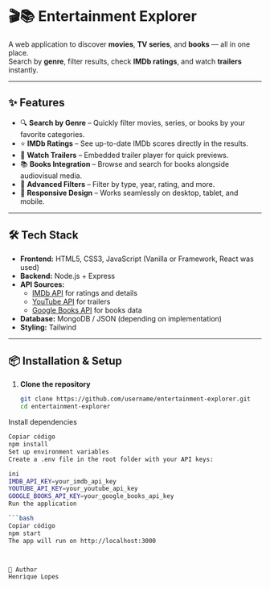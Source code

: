 # 🎬📚 Entertainment Explorer

A web application to discover **movies**, **TV series**, and **books** — all in one place.  
Search by **genre**, filter results, check **IMDb ratings**, and watch **trailers** instantly.

---

## ✨ Features

- 🔍 **Search by Genre** – Quickly filter movies, series, or books by your favorite categories.
- ⭐ **IMDb Ratings** – See up-to-date IMDb scores directly in the results.
- 🎥 **Watch Trailers** – Embedded trailer player for quick previews.
- 📚 **Books Integration** – Browse and search for books alongside audiovisual media.
- 🎯 **Advanced Filters** – Filter by type, year, rating, and more.
- 📱 **Responsive Design** – Works seamlessly on desktop, tablet, and mobile.

---

## 🛠️ Tech Stack

- **Frontend:** HTML5, CSS3, JavaScript (Vanilla or Framework, React was used)
- **Backend:** Node.js + Express 
- **API Sources:**
  - [IMDb API](https://imdb-api.com/) for ratings and details
  - [YouTube API](https://developers.google.com/youtube) for trailers
  - [Google Books API](https://developers.google.com/books) for books data
- **Database:** MongoDB / JSON (depending on implementation)
- **Styling:** Tailwind 

---

## 📦 Installation & Setup

1. **Clone the repository**
   ```bash
   git clone https://github.com/username/entertainment-explorer.git
   cd entertainment-explorer
Install dependencies

```bash
Copiar código
npm install
Set up environment variables
Create a .env file in the root folder with your API keys:

ini
IMDB_API_KEY=your_imdb_api_key
YOUTUBE_API_KEY=your_youtube_api_key
GOOGLE_BOOKS_API_KEY=your_google_books_api_key
Run the application

```bash
Copiar código
npm start
The app will run on http://localhost:3000



👤 Author
Henrique Lopes
